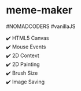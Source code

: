 # meme-maker
#NOMADCODERS #vanillaJS

✔️ HTML5 Canvas  
✔️ Mouse Events  
✔️ 2D Context  
✔️ 2D Painting  
✔️ Brush Size  
✔️ Image Saving  
